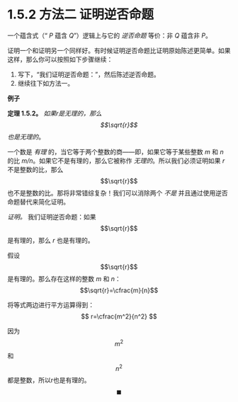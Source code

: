 # 1.5.2 方法二  证明逆否命题

一个蕴含式（“ _P_ 蕴含 _Q_”）逻辑上与它的 _逆否命题_ 等价：非 _Q_ 蕴含非 _P_。

证明一个和证明另一个同样好。有时候证明逆否命题比证明原始陈述更简单。如果这样，那么你可以按照如下步骤继续：

1. 写下，“我们证明逆否命题：”，然后陈述逆否命题。
2. 继续往下如方法一。

**例子**

**定理 1.5.2。** _如果r是无理的，那么$$\sqrt{r}$$也是无理的_。

一个数是 _有理_ 的，当它等于两个整数的商——即，如果它等于某些整数 _m_ 和 _n_ 的比 _m/n_。如果它不是有理的，那么它被称作 _无理的_。所以我们必须证明如果 _r_ 不是整数的比，那么$$\sqrt{r}$$也不是整数的比。那将非常错综复杂！我们可以消除两个 _不是_ 并且通过使用逆否命题替代来简化证明。

_证明。_ 我们证明逆否命题：如果$$\sqrt{r}$$是有理的，那么 _r_ 也是有理的。

假设$$\sqrt{r}$$是有理的。那么存在这样的整数 _m_ 和 _n_：
$$\sqrt{r}=\cfrac{m}{n}$$ 

将等式两边进行平方运算得到：
$$ r=\cfrac{m^2}{n^2} $$

因为 $$m^2$$ 和$$n^2$$都是整数，所以r也是有理的。                                                   $$\blacksquare$$ 

